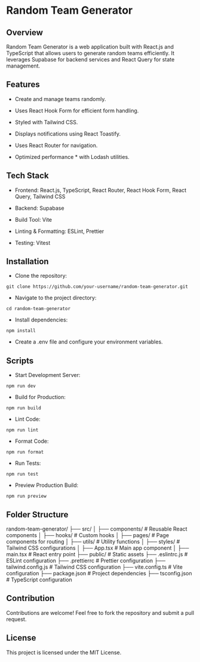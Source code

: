 # Random Team Generator

## Overview

Random Team Generator is a web application built with React.js and TypeScript that allows users to generate random teams efficiently. It leverages Supabase for backend services and React Query for state management.

## Features

- Create and manage teams randomly.

- Uses React Hook Form for efficient form handling.

- Styled with Tailwind CSS.

- Displays notifications using React Toastify.

- Uses React Router for navigation.

- Optimized performance \* with Lodash utilities.

## Tech Stack

- Frontend: React.js, TypeScript, React Router, React Hook Form, React Query, Tailwind CSS

- Backend: Supabase

- Build Tool: Vite

- Linting & Formatting: ESLint, Prettier

- Testing: Vitest

## Installation

- Clone the repository:

`git clone https://github.com/your-username/random-team-generator.git `

- Navigate to the project directory:

`cd random-team-generator`

- Install dependencies:

`npm install`

- Create a .env file and configure your environment variables.

## Scripts

- Start Development Server:

`npm run dev`

- Build for Production:

`npm run build`

- Lint Code:

`npm run lint`

- Format Code:

`npm run format`

- Run Tests:

`npm run test`

- Preview Production Build:

`npm run preview`

## Folder Structure

random-team-generator/
├── src/
│ ├── components/ # Reusable React components
│ ├── hooks/ # Custom hooks
│ ├── pages/ # Page components for routing
│ ├── utils/ # Utility functions
│ ├── styles/ # Tailwind CSS configurations
│ ├── App.tsx # Main app component
│ ├── main.tsx # React entry point
├── public/ # Static assets
├── .eslintrc.js # ESLint configuration
├── .prettierrc # Prettier configuration
├── tailwind.config.js # Tailwind CSS configuration
├── vite.config.ts # Vite configuration
├── package.json # Project dependencies
├── tsconfig.json # TypeScript configuration

## Contribution

Contributions are welcome! Feel free to fork the repository and submit a pull request.

## License

This project is licensed under the MIT License.
